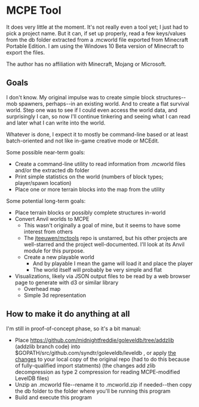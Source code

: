 # MCPE Tool

It does very little at the moment. It's not really even a tool yet; I just had to pick a project name.
But it can, if set up properly, read a few keys/values from the db folder extracted from a .mcworld file exported from Minecraft Portable Edition.
I am using the Windows 10 Beta version of Minecraft to export the files.

The author has no affiliation with Minecraft, Mojang or Microsoft.

## Goals

I don't know. My original impulse was to create simple block structures--mob spawners, perhaps--in an existing world.
And to create a flat survival world.
Step one was to see if I could even access the world data, and surprisingly I can, so now I'll continue tinkering and seeing what I can read and later what I can write into the world.

Whatever is done, I expect it to mostly be command-line based or at least batch-oriented and not like in-game creative mode or MCEdit.

Some possible near-term goals:

- Create a command-line utility to read information from .mcworld files and/or the extracted db folder
- Print simple statistics on the world (numbers of block types; player/spawn location)
- Place one or more terrain blocks into the map from the utility

Some potential long-term goals:

- Place terrain blocks or possibly complete structures in-world
- Convert Anvil worlds to MCPE
    - This wasn't originally a goal of mine, but it seems to have some interest from others
    - The [jteeuwen/mctools](https://github.com/jteeuwen/mctools) repo is unstarred, but his other projects are well-starred and the project well-documented. I'll look at its Anvil module for this purpose.
    - Create a new playable world
        - And by playable I mean the game will load it and place the player
        - The world itself will probably be very simple and flat
- Visualizations, likely via JSON output files to be read by a web browser page to generate with d3 or similar library
    - Overhead map
    - Simple 3d representation

## How to make it do anything at all

I'm still in proof-of-concept phase, so it's a bit manual:

- Place https://github.com/midnightfreddie/goleveldb/tree/addzlib (addzlib branch code) into $GOPATH/src/github.com/syndtr/goleveldb/leveldb , or apply [the changes](https://github.com/midnightfreddie/goleveldb/commit/7e93013f9e155f7d70a4bae670630566c6bfc61f) to your local copy of the original repo (had to do this because of fully-qualified import statments) (the changes add zlib decompression as type 2 compression for reading MCPE-modified LevelDB files)
- Unzip an .mcworld file--rename it to .mcworld.zip if needed--then copy the db folder to the folder where you'll be running this program
- Build and execute this program